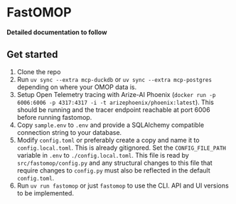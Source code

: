 # FastOMOP


**Detailed documentation to follow**


## Get started

1. Clone the repo
2. Run `uv sync --extra mcp-duckdb` or `uv sync --extra mcp-postgres` depending on where your OMOP data is.
3. Setup Open Telemetry tracing with Arize-AI Phoenix (`docker run -p 6006:6006 -p 4317:4317 -i -t arizephoenix/phoenix:latest`). This should be running and the tracer endpoint reachable at port 6006 before running fastomop.
4. Copy `sample.env` to `.env` and provide a SQLAlchemy compatible connection string to your database.
5. Modify `config.toml` or preferably create a copy and name it to `config.local.toml`. This is already gitignored. Set the `CONFIG_FILE_PATH` variable in `.env` to `./config.local.toml`. This file is read by `src/fastomop/config.py` and any structural changes to this file that require changes to `config.py` must also be reflected in the default `config.toml`.
6. Run `uv run fastomop` or just `fastomop` to use the CLI. API and UI versions to be implemented.

